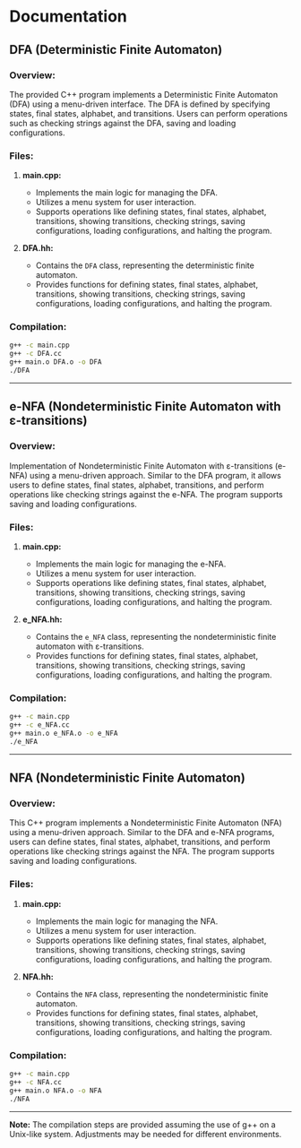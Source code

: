 # Documentation

## DFA (Deterministic Finite Automaton)

### Overview:

The provided C++ program implements a Deterministic Finite Automaton (DFA) using a menu-driven interface. The DFA is defined by specifying states, final states, alphabet, and transitions. Users can perform operations such as checking strings against the DFA, saving and loading configurations.

### Files:

1. **main.cpp:**
   - Implements the main logic for managing the DFA.
   - Utilizes a menu system for user interaction.
   - Supports operations like defining states, final states, alphabet, transitions, showing transitions, checking strings, saving configurations, loading configurations, and halting the program.

2. **DFA.hh:**
   - Contains the `DFA` class, representing the deterministic finite automaton.
   - Provides functions for defining states, final states, alphabet, transitions, showing transitions, checking strings, saving configurations, loading configurations, and halting the program.

### Compilation:

```bash
g++ -c main.cpp
g++ -c DFA.cc
g++ main.o DFA.o -o DFA
./DFA
```

---

## e-NFA (Nondeterministic Finite Automaton with ε-transitions)

### Overview:

Implementation of Nondeterministic Finite Automaton with ε-transitions (e-NFA) using a menu-driven approach. Similar to the DFA program, it allows users to define states, final states, alphabet, transitions, and perform operations like checking strings against the e-NFA. The program supports saving and loading configurations.

### Files:

1. **main.cpp:**
   - Implements the main logic for managing the e-NFA.
   - Utilizes a menu system for user interaction.
   - Supports operations like defining states, final states, alphabet, transitions, showing transitions, checking strings, saving configurations, loading configurations, and halting the program.

2. **e_NFA.hh:**
   - Contains the `e_NFA` class, representing the nondeterministic finite automaton with ε-transitions.
   - Provides functions for defining states, final states, alphabet, transitions, showing transitions, checking strings, saving configurations, loading configurations, and halting the program.

### Compilation:

```bash
g++ -c main.cpp
g++ -c e_NFA.cc
g++ main.o e_NFA.o -o e_NFA
./e_NFA
```

---

## NFA (Nondeterministic Finite Automaton)

### Overview:

This C++ program implements a Nondeterministic Finite Automaton (NFA) using a menu-driven approach. Similar to the DFA and e-NFA programs, users can define states, final states, alphabet, transitions, and perform operations like checking strings against the NFA. The program supports saving and loading configurations.

### Files:

1. **main.cpp:**
   - Implements the main logic for managing the NFA.
   - Utilizes a menu system for user interaction.
   - Supports operations like defining states, final states, alphabet, transitions, showing transitions, checking strings, saving configurations, loading configurations, and halting the program.

2. **NFA.hh:**
   - Contains the `NFA` class, representing the nondeterministic finite automaton.
   - Provides functions for defining states, final states, alphabet, transitions, showing transitions, checking strings, saving configurations, loading configurations, and halting the program.

### Compilation:

```bash
g++ -c main.cpp
g++ -c NFA.cc
g++ main.o NFA.o -o NFA
./NFA
```

---

**Note:** The compilation steps are provided assuming the use of g++ on a Unix-like system. Adjustments may be needed for different environments.